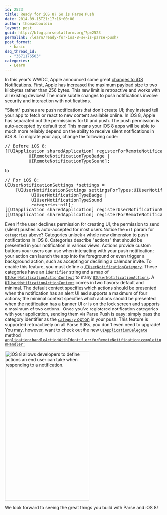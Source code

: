 ```yaml
---
id: 2523
title: Ready for iOS 8? So is Parse Push
date: 2014-09-15T21:17:16+00:00
author: thomasbouldin
layout: post
guid: http://blog.parseplatform.org/?p=2523
permalink: /learn/ready-for-ios-8-so-is-parse-push/
post_format:
  - basic
dsq_thread_id:
  - "3671176503"
categories:
  - Learn
---
```

In this year's WWDC, Apple announced some great [changes to iOS Notifications](http://devstreaming.apple.com/videos/wwdc/2014/713xx1il4h4ur9c/713/713_whats_new_in_ios_notifications.pdf?dl=1). First, Apple has increased the maximum payload size to two kilobytes rather than 256 bytes. This new limit is retroactive and works with all existing devices! The more subtle changes to push notifications involve security and interaction with notifications.

"Silent" pushes are push notifications that don't create UI; they instead tell your app to fetch or react to new content available online. In iOS 8, Apple has separated out the permissions for UI and push. The push permission is auto-accepted by default too! This means your iOS 8 apps will be able to much more reliably depend on the ability to receive silent notifications in iOS 8. To migrate your app, change the following code:

<pre class="EnlighterJSRAW" data-enlighter-language="csharp">// Before iOS 8:
[[UIApplication sharedApplication] registerForRemoteNotificationTypes:UIRemoteNotificationTypeAlert |
         UIRemoteNotificationTypeBadge |
         UIRemoteNotificationTypeSound];</pre>

to

<pre class="EnlighterJSRAW" data-enlighter-language="csharp">// For iOS 8:
UIUserNotificationSettings *settings =
    [UIUserNotificationSettings settingsForTypes:UIUserNotificationTypeAlert |
          UIUserNotificationTypeBadge |
          UIUserNotificationTypeSound
          categories:nil];
[[UIApplication sharedApplication] registerUserNotificationSettings:settings];
[[UIApplication sharedApplication] registerForRemoteNotifications];</pre>

Even if the user declines permission for creating UI, the permission to send (silent) pushes is auto-accepted for most users.Notice the `nil` param for `categories` above? Categories unlock a whole new dimension to push notifications in iOS 8. Categories describe "actions" that should be presented in your notification in various views. Actions provide custom buttons your users can use when interacting with your push notification; your action can launch the app into the foreground or even trigger a background action, such as accepting or declining a calendar invite. To enable this feature, you must define a [`UIUserNotificationCategory`](https://developer.apple.com/library/prerelease/ios/documentation/UIKit/Reference/UIUserNotificationCategory_class/index.html#//apple_ref/occ/cl/UIUserNotificationCategory). These categories have an `identifier` string and a map of [`UIUserNotificationActionContext`](https://developer.apple.com/library/prerelease/ios/documentation/UIKit/Reference/UIUserNotificationCategory_class/index.html#//apple_ref/doc/c_ref/UIUserNotificationActionContext) to many [`UIUserNotificationActions`](https://developer.apple.com/library/prerelease/ios/documentation/UIKit/Reference/UIUserNotificationAction_class/index.html). A [`UIUserNotificationActionContext`](https://developer.apple.com/library/prerelease/ios/documentation/UIKit/Reference/UIUserNotificationCategory_class/index.html#//apple_ref/doc/c_ref/UIUserNotificationActionContext) comes in two flavors: default and minimal. The default context specifies which actions should be presented when the notification has an alert UI and supports a maximum of four actions; the minimal context specifies which actions should be presented when the notification has a banner UI or is on the lock screen and supports a maximum of two actions.  Once you've registered notification categories with your application, sending them via Parse Push is easy: simply pass the category identifier as the [`category` option](https://parse.com/docs/push_guide#options/iOS) in your push. This feature is supported retroactively on all Parse SDKs, you don't even need to upgrade! You may, however, want to check out the new [`UIApplicationDelegate`](https://developer.apple.com/library/prerelease/ios/documentation/UIKit/Reference/UIApplicationDelegate_Protocol/) method [`application:handleActionWithIdentifier:forRemoteNotification:completionHandler:`](https://developer.apple.com/library/prerelease/ios/documentation/UIKit/Reference/UIApplicationDelegate_Protocol/#//apple_ref/occ/intfm/UIApplicationDelegate/application:handleActionWithIdentifier:forRemoteNotification:completionHandler:)

<img class="size-full wp-image-2524 aligncenter" src="{{ site.url }}/assets/wp-content/uploads/2014/09/upload.png" alt="iOS 8 allows developers to define actions an end user can take when responding to a notification." width="271" height="480" />

We look forward to seeing the great things you build with Parse and iOS 8!